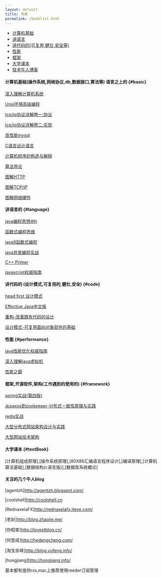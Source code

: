 ```yaml
---
layout: default
title: 书单
permalink: /booklist.html
---
```


*   [计算机基础](#basic)
*   [讲语言](#language)
*   [讲代码的(可复用,健壮,安全等)](#code)
*   [性能](#performance)
*   [框架](#framework)
*   [大学课本](#textBook)
*   [技术牛人博客](#blog)

#### 计算机基础(操作系统,网络协议,db,数据接口,算法等) 语言之上的 {#basic}

[深入理解计算机系统](https://book.douban.com/subject/5333562/)

[Unix环境高级编程](https://book.douban.com/subject/25900403/)

[tcp/ip协议详解卷一:协议](https://book.douban.com/subject/1088054/)

[tcp/ip协议详解卷二:实现](https://book.douban.com/subject/1087767/)

[高性能mysql](https://book.douban.com/subject/23008813/)

[C语言设计语言](https://book.douban.com/subject/1882483/)

[计算机程序的构造与解释](https://book.douban.com/subject/1148282/)

[算法导论](https://book.douban.com/subject/1885170/)

[图解HTTP](https://book.douban.com/subject/25863515/)

[图解TCP/IP](https://book.douban.com/subject/24737674/)

[图解网络硬件](https://book.douban.com/subject/25919428/)

#### 讲语言的 {#language}

[java编程思想4th](https://book.douban.com/subject/2061172/) 

[函数式编程思维](https://book.douban.com/subject/26587213/)

[java8函数式编程](https://book.douban.com/subject/26346017/)

[java并发编程实战](https://book.douban.com/subject/10484692/)

[C++ Primer](https://book.douban.com/subject/25708312/)

[javascript权威指南](https://book.douban.com/subject/2228378/)

#### 讲代码的 (设计模式,可复用的,健壮,安全) {#code}

[head first 设计模式](https://book.douban.com/subject/2243615/)

[Effective Java中文版](https://book.douban.com/subject/3360807/)

[重构-改善既有代码的设计](https://book.douban.com/subject/4262627/)

[设计模式-可复用面向对象软件的基础](https://book.douban.com/subject/1052241/)

#### 性能 {#performance}

[java性能优化权威指南](https://book.douban.com/subject/25828043/)

[深入理解java虚拟机](https://book.douban.com/subject/24722612/)

[性能之巅](https://book.douban.com/subject/26586598/)

#### 框架,开源软件,架构(工作遇到的使用的) {#framework}

[spring实战(第四版)](https://book.douban.com/subject/26767354/)

[从paxos到zookeeper-分布式一致性原理与实践](https://book.douban.com/subject/26292004/)

[redis实战](https://book.douban.com/subject/26612779/)

[大型分布式网站架构设计与实践](https://book.douban.com/subject/25972633/)

[大型网站技术架构](https://book.douban.com/subject/25723064/)

#### 大学课本 {#textBook}

[计算机组成原理],[操作系统原理],[80X86汇编语言程序设计],[编译原理],[计算机算法基础],[数据结构(c语言版)],[数据库系统概论]

#### 关注的几个牛人blog

[agentzh]<http://agentzh.blogspot.com/>

[coolshell]<http://coolshell.cn>

[RednaxelaFX]<http://rednaxelafx.iteye.com/>

[老赵]<http://blog.zhaojie.me/>

[你假笨]<http://lovestblog.cn/>

[何登成]<http://hedengcheng.com/>

[淘宝余峰]<http://blog.yufeng.info/>

[hongjiang]<http://hongjiang.info/>

基本都有提供rss,mac上推荐使用reeder订阅管理